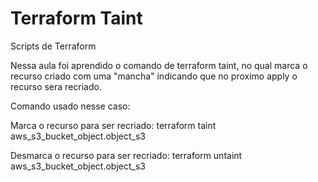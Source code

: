 # Terraform Taint
Scripts de Terraform

Nessa aula foi aprendido o comando de terraform taint, no qual marca o recurso criado com uma "mancha" indicando que no proximo
apply o recurso sera recriado.

Comando usado nesse caso:

Marca o recurso para ser recriado:
terraform taint aws_s3_bucket_object.object_s3

Desmarca o recurso para ser recriado:
terraform untaint aws_s3_bucket_object.object_s3

